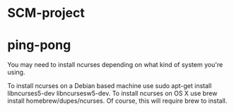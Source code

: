 # SCM-project
# ping-pong


You may need to install ncurses depending on what kind of system you're using.

To install ncurses on a Debian based machine use sudo apt-get install libncurses5-dev libncursesw5-dev.
To install ncurses on OS X use brew install homebrew/dupes/ncurses. Of course, this will require brew to install.

